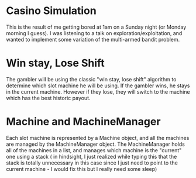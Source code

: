# Casino Simulation

This is the result of me getting bored at 1am on a Sunday night (or Monday morning I guess). I was listening to a talk on exploration/exploitation, and wanted to implement some variation of the multi-armed bandit problem.

# Win stay, Lose Shift

The gambler will be using the classic "win stay, lose shift" algorithm to determine which slot machine he will be using. If the gambler wins, he stays in the current machine. However if they lose, they will switch to the machine which has the best historic payout.


# Machine and MachineManager
Each slot machine is represented by a Machine object, and all the machines are managed by the MachineManager object. The MachineManager holds all of the machines in a list, and manages which machine is the "current" one using a stack ( in hindsight, I just realized while typing this that the stack is totally unnecessary in this case since I just need to point to the current machine - I would fix this but I really need some sleep)
